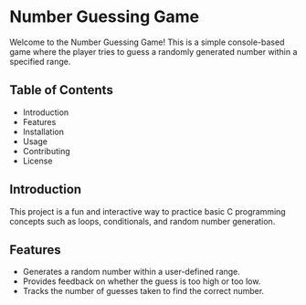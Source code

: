# Number Guessing Game

Welcome to the Number Guessing Game! This is a simple console-based game where the player tries to guess a randomly generated number within a specified range.

## Table of Contents
- Introduction
- Features
- Installation
- Usage
- Contributing
- License

## Introduction
This project is a fun and interactive way to practice basic C programming concepts such as loops, conditionals, and random number generation.

## Features
- Generates a random number within a user-defined range.
- Provides feedback on whether the guess is too high or too low.
- Tracks the number of guesses taken to find the correct number.
